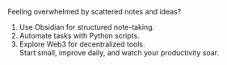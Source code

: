 Feeling overwhelmed by scattered notes and ideas?  
1. Use Obsidian for structured note-taking.  
2. Automate tasks with Python scripts.  
3. Explore Web3 for decentralized tools.  
Start small, improve daily, and watch your productivity soar.